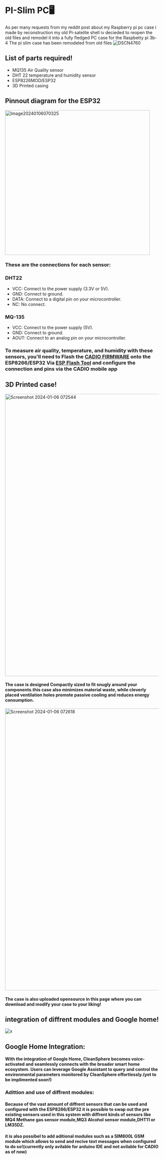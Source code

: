# PI-Slim PC🖥️ 
As per many requests from my reddit post about my Raspberry pi pc case i made by reconstruction my old Pi-satelite shell iv decieded to reopen the old files and remodel it into a fully fledged PC case for the Raspbetty pi 3b-4 The pi slim case has been remodeled from old files 
![DSCN4760](https://github.com/user-attachments/assets/0911bc43-b8f9-4fb4-acde-1066c9bbe11b)


## List of parts required!
* MQ135 Air Quality sensor
* DHT 22 temperature and humidity sensor
* ESP8226MOD/ESP32
* 3D Printed casing

## Pinnout diagram for the ESP32
<img width="474" alt="Image20240106070325" src="https://github.com/Clean-Sphere/Cleansphere-/assets/155823427/06954a58-d221-4f1e-8dc7-27c299034727">

### These are the connections for each sensor:

### DHT22

* VCC: Connect to the power supply (3.3V or 5V).
* GND: Connect to ground.
* DATA: Connect to a digital pin on your microcontroller.
* NC: No connect.

### MQ-135
* VCC: Connect to the power supply (5V).
* GND: Connect to ground.
* AOUT: Connect to an analog pin on your microcontroller.

### To measure air quality, temperature, and humidity with these sensors, you'll need to Flash the [CADIO FIRMWARE](https://egycad.com/cadio/docs/category/firmware/ "Named link title") onto the ESP8266/ESP32 Via [ESP Flash Tool](https://www.espressif.com/en/support/download/other-tools "Named link title") and configure the connection and pins via the CADIO mobile app

## 3D Printed case!
<img width="924" alt="Screenshot 2024-01-06 072544" src="https://github.com/Clean-Sphere/Cleansphere-/assets/155823427/c81cc899-4a4b-4aad-8acb-b26282ddb3a5">

#### The case is designed Compactly sized to fit snugly around your components.this case also minimizes material waste, while cleverly placed ventilation holes promote passive cooling and reduces energy consumption.
<img width="923" alt="Screenshot 2024-01-06 072618" src="https://github.com/Clean-Sphere/Cleansphere-/assets/155823427/905a0a55-a298-43c1-b8c5-bb4c4eabb86e">

#### The case is also uploaded opensource in this page where you can download and modify your case to your liking!

## integration of diffrent modules and Google home!
![x](https://github.com/Clean-Sphere/Cleansphere-/assets/155823427/ea1ff7be-93c9-4ff3-8a29-6d05d46ea49c)

## Google Home Integration:

#### With the integration of Google Home, CleanSphere becomes voice-activated and seamlessly connects with the broader smart home ecosystem. Users can leverage Google Assistant to query and control the environmental parameters monitored by CleanSphere effortlessly.(yet to be implimented soon!)
### Adittion and use of diffrent modules:

#### Because of the vast amount of diffrent sensors that can be used and configured with the ESP8266/ESP32 it is possible to swap out the pre existing sensors used in this system with diffrent kinds of sensors like MQ4 Methane gas sensor module,MQ3 Alcohol sensor module,DHT11 or LM35DZ.

#### it is also possibel to add aditional modules such as a SIM800L GSM module which allows to send and recive text messages when configured to do so!(currently only avilable for arduino IDE and not avilable for CADIO as of now)

